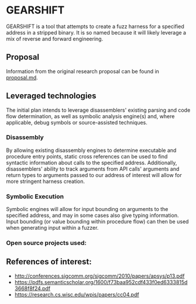 # GEARSHIFT
GEARSHIFT is a tool that attempts to create a fuzz harness for a specified address in a stripped binary. It is so named because it will likely leverage a mix of reverse and forward engineering.

## Proposal
Information from the original research proposal can be found in [proposal.md](proposal.md).

## Leveraged technologies
The initial plan intends to leverage disassemblers' existing parsing and code flow determination, as well as symbolic analysis engine(s) and, where applicable, debug symbols or source-assisted techniques.

### Disassembly
By allowing existing disassembly engines to determine executable and procedure entry points, static cross references can be used to find syntactic information about calls to the specified address. Additionally, disassemblers' ability to track arguments from API calls' arguments and return types to arguments passed to our address of interest will allow for more stringent harness creation.

### Symbolic Execution
Symbolic engines will allow for input bounding on arguments to the specified address, and may in some cases also give typing information. Input bounding (or value bounding within procedure flow) can then be used when generating input within a fuzzer.

### Open source projects used:

## References of interest:

- http://conferences.sigcomm.org/sigcomm/2010/papers/apsys/p13.pdf
- https://pdfs.semanticscholar.org/1600/f73baa952cdf433f0ed6333815d3668f8f24.pdf
- https://research.cs.wisc.edu/wpis/papers/cc04.pdf

